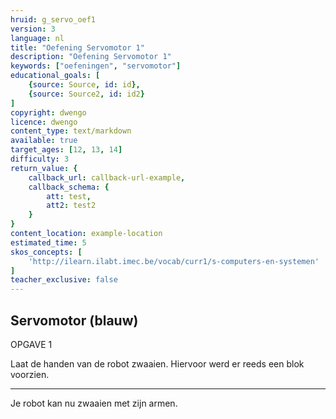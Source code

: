 ```yaml
---
hruid: g_servo_oef1
version: 3
language: nl
title: "Oefening Servomotor 1"
description: "Oefening Servomotor 1"
keywords: ["oefeningen", "servomotor"]
educational_goals: [
    {source: Source, id: id}, 
    {source: Source2, id: id2}
]
copyright: dwengo
licence: dwengo
content_type: text/markdown
available: true
target_ages: [12, 13, 14]
difficulty: 3
return_value: {
    callback_url: callback-url-example,
    callback_schema: {
        att: test,
        att2: test2
    }
}
content_location: example-location
estimated_time: 5
skos_concepts: [
    'http://ilearn.ilabt.imec.be/vocab/curr1/s-computers-en-systemen'
]
teacher_exclusive: false
---
```

## Servomotor (blauw)

OPGAVE 1

Laat de handen van de robot zwaaien. Hiervoor werd er reeds een blok voorzien.

***

Je robot kan nu zwaaien met zijn armen.